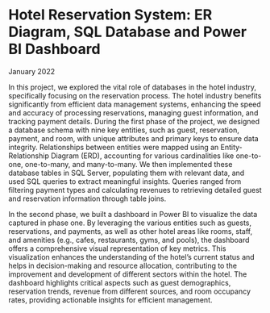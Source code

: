 # Hotel Reservation System: ER Diagram, SQL Database and Power BI Dashboard
January 2022

In this project, we explored the vital role of databases in the hotel industry, specifically focusing on the reservation process. The hotel industry benefits significantly from efficient data management systems, enhancing the speed and accuracy of processing reservations, managing guest information, and tracking payment details. During the first phase of the project, we designed a database schema with nine key entities, such as guest, reservation, payment, and room, with unique attributes and primary keys to ensure data integrity. Relationships between entities were mapped using an Entity-Relationship Diagram (ERD), accounting for various cardinalities like one-to-one, one-to-many, and many-to-many. We then implemented these database tables in SQL Server, populating them with relevant data, and used SQL queries to extract meaningful insights. Queries ranged from filtering payment types and calculating revenues to retrieving detailed guest and reservation information through table joins.

In the second phase, we built a dashboard in Power BI to visualize the data captured in phase one. By leveraging the various entities such as guests, reservations, and payments, as well as other hotel areas like rooms, staff, and amenities (e.g., cafes, restaurants, gyms, and pools), the dashboard offers a comprehensive visual representation of key metrics. This visualization enhances the understanding of the hotel’s current status and helps in decision-making and resource allocation, contributing to the improvement and development of different sectors within the hotel. The dashboard highlights critical aspects such as guest demographics, reservation trends, revenue from different sources, and room occupancy rates, providing actionable insights for efficient management.
